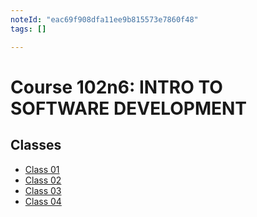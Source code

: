 ```yaml
---
noteId: "eac69f908dfa11ee9b815573e7860f48"
tags: []

---
```


# Course 102n6: INTRO TO SOFTWARE DEVELOPMENT

## Classes

- [Class 01](class01/README.md)
- [Class 02](class02/class_02.md)
- [Class 03](class03/class_03.md)
- [Class 04](class04/class04.md)
